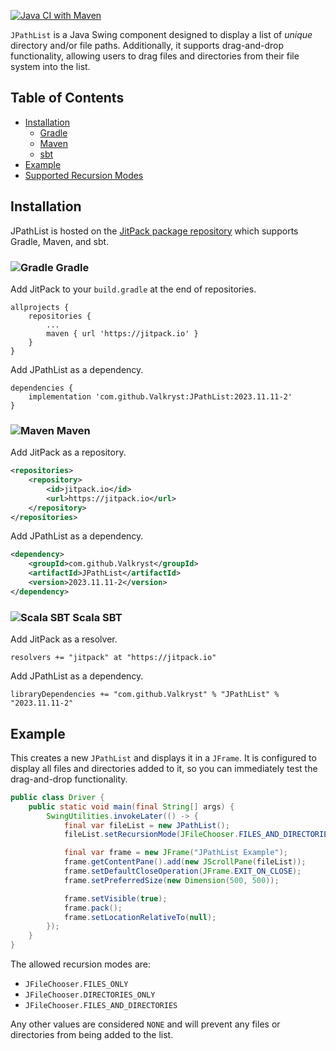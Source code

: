 [![Java CI with Maven](https://github.com/Valkryst/JPathList/actions/workflows/maven.yml/badge.svg)](https://github.com/Valkryst/JPathList/actions/workflows/maven.yml)

`JPathList` is a Java Swing component designed to display a list of _unique_ directory and/or file paths. Additionally,
it supports drag-and-drop functionality, allowing users to drag files and directories from their file system into the
list.

## Table of Contents

* [Installation](https://github.com/Valkryst/JPathList#installation)
    * [Gradle](https://github.com/Valkryst/JPathList#-gradle)
    * [Maven](https://github.com/Valkryst/JPathList#-maven)
    * [sbt](https://github.com/Valkryst/JPathList#-scala-sbt)
* [Example](https://github.com/Valkryst/JPathList#example)
* [Supported Recursion Modes](https://github.com/Valkryst/JPathList/blob/master/src/main/java/com/valkryst/JPathList/RecursionMode.java)

## Installation

JPathList is hosted on the [JitPack package repository](https://jitpack.io/#Valkryst/JPathList)
which supports Gradle, Maven, and sbt.

### ![Gradle](https://i.imgur.com/qtc6bXq.png?1) Gradle

Add JitPack to your `build.gradle` at the end of repositories.

```
allprojects {
	repositories {
		...
		maven { url 'https://jitpack.io' }
	}
}
```

Add JPathList as a dependency.

```
dependencies {
	implementation 'com.github.Valkryst:JPathList:2023.11.11-2'
}
```

### ![Maven](https://i.imgur.com/2TZzobp.png?1) Maven

Add JitPack as a repository.

``` xml
<repositories>
    <repository>
        <id>jitpack.io</id>
        <url>https://jitpack.io</url>
    </repository>
</repositories>
```
Add JPathList as a dependency.

```xml
<dependency>
    <groupId>com.github.Valkryst</groupId>
    <artifactId>JPathList</artifactId>
    <version>2023.11.11-2</version>
</dependency>
```

### ![Scala SBT](https://i.imgur.com/Nqv3mVd.png?1) Scala SBT

Add JitPack as a resolver.

```
resolvers += "jitpack" at "https://jitpack.io"
```

Add JPathList as a dependency.

```
libraryDependencies += "com.github.Valkryst" % "JPathList" % "2023.11.11-2"
```

## Example

This creates a new `JPathList` and displays it in a `JFrame`. It is configured to display all files and directories
added to it, so you can immediately test the drag-and-drop functionality.

```java
public class Driver {
    public static void main(final String[] args) {
        SwingUtilities.invokeLater(() -> {
            final var fileList = new JPathList();
            fileList.setRecursionMode(JFileChooser.FILES_AND_DIRECTORIES);

            final var frame = new JFrame("JPathList Example");
            frame.getContentPane().add(new JScrollPane(fileList));
            frame.setDefaultCloseOperation(JFrame.EXIT_ON_CLOSE);
            frame.setPreferredSize(new Dimension(500, 500));

            frame.setVisible(true);
            frame.pack();
            frame.setLocationRelativeTo(null);
        });
    }
}
```

The allowed recursion modes are:

* `JFileChooser.FILES_ONLY`
* `JFileChooser.DIRECTORIES_ONLY`
* `JFileChooser.FILES_AND_DIRECTORIES`

Any other values are considered `NONE` and will prevent any files or directories from being added to the list.
